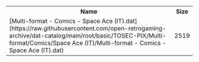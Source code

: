 <table>
<tr><th>Name</th><th>Size</th></tr>
<tr><td>
[Multi-format - Comics - Space Ace (IT).dat](https://raw.githubusercontent.com/open-retrogaming-archive/dat-catalog/main/root/basic/TOSEC-PIX/Multi-format/Comics/Space Ace (IT)/Multi-format - Comics - Space Ace (IT).dat)
</td><td>2519</td></tr>
</table>
